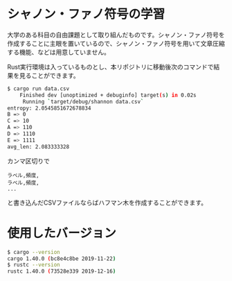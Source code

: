 # シャノン・ファノ符号の学習

大学のある科目の自由課題として取り組んだものです。シャノン・ファノ符号を作成することに主眼を置いているので、シャノン・ファノ符号を用いて文章圧縮する機能、などは用意していません。

Rust実行環境は入っているものとし、本リポジトリに移動後次のコマンドで結果を見ることができます。

```bash
$ cargo run data.csv
    Finished dev [unoptimized + debuginfo] target(s) in 0.02s
     Running `target/debug/shannon data.csv`
entropy: 2.0545851672678834
B => 0
C => 10
A => 110
D => 1110
E => 1111
avg_len: 2.083333328
```

カンマ区切りで

```csv
ラベル,頻度,
ラベル,頻度,
...
```

と書き込んだCSVファイルならばハフマン木を作成することができます。

# 使用したバージョン

```bash
$ cargo --version
cargo 1.40.0 (bc8e4c8be 2019-11-22)
$ rustc --version
rustc 1.40.0 (73528e339 2019-12-16)
```
